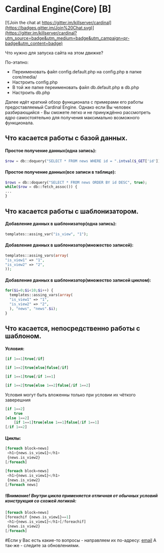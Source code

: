 # Cardinal Engine(Core) [B]

[![Join the chat at https://gitter.im/killserver/cardinal](https://badges.gitter.im/Join%20Chat.svg)](https://gitter.im/killserver/cardinal?utm_source=badge&utm_medium=badge&utm_campaign=pr-badge&utm_content=badge)

Что нужно для запуска сайта на этом движке?

По-этапно:

 * Переименовать файл config.default.php на config.php в папке core/media/
 * Настроить config.php
 * В той же папке переименовать файл db.default.php в db.php
 * Настроить db.php
 
Далее идёт краткий обзор функционала с примерами его работы предоставляемый Cardinal Engine. Однако если Вы человек разбирающийся - Вы сможете легко и не принуждённо рассмотреть *ядро* самостоятельно для получения максимально возможного функционала.
 
## Что касается работы с базой данных.

#### Простое получение данных(одна запись):
```php
$row = db::doquery("SELECT * FROM news WHERE id = ".intval($_GET['id']));
```
#### Простое получение данных(все записи в таблице):
```php
$rows = db::doquery("SELECT * FROM news ORDER BY id DESC", true);
while($row = db::fetch_assoc()) {
...
}
```

## Что касается работы с шаблонизатором.

#### Добавление данных в шаблонизатор(одна запись):
```php
templates::assing_var("is_view", "1");
```
#### Добавление данных в шаблонизатор(множество записей):
```php
templates::assing_vars(array(
"is_view1" => "1",
"is_view2" => "2",
));
```
#### Добавление данных в шаблонизатор(множество записей циклом):
```php
for($i=0;$i<10;$i++) {
  templates::assing_vars(array(
  "is_view1" => "1",
  "is_view2" => "2",
  ), "news", "news".$i);
}
```

## Что касается, непосредственно работы с шаблоном.

#### Условия:
```php
[if 1==1]true[/if]
```
```php
[if 1==2]true[else]false[/if]
```
```php
[if 1==1]true[/if 1==1]
```
```php
[if 1==2]true[else 1==2]false[/if 1==2]
```
Условия могут быть вложенны только при условии их чёткого заверешния
```php
[if 1==2]
	true
[else 1==2]
	[if 1==1]true[else 1==1]false[/if 1==1]
[/if 1==2]
```

#### Циклы:
```php
[foreach block=news]
 <h1>{news.is_view1}</h1>
 {news.is_view2}
[/foreach]
```
```php
[foreach block=news]
 <h1>{news.is_view1}</h1>
 {news.is_view2}
[/foreach news]
```
##### !Внимание! Внутри цикла применяется отличная от обычных условий конструкция со схожей логикой:
```php
[foreach block=news]
[foreachif {news.is_view1}==1]
 <h1>{news.is_view1}</h1>[/foreachif]
 {news.is_view2}
[/foreach]
```

#Если у Вас есть какие-то вопросы - направляем их по-адресу: [email]
А так-же - следите за обновлениями.


[email]:mailto:killer-server@mail.ru
